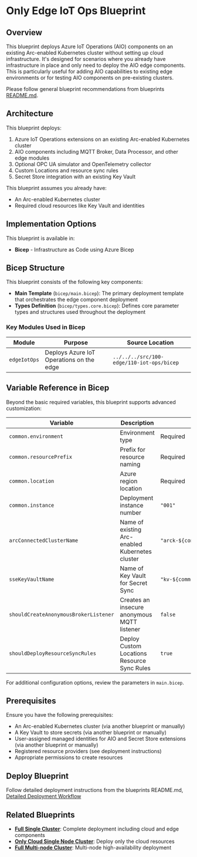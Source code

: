 # Only Edge IoT Ops Blueprint

## Overview

This blueprint deploys Azure IoT Operations (AIO) components on an existing Arc-enabled Kubernetes cluster without setting up cloud infrastructure. It's designed for scenarios where you already have infrastructure in place and only need to deploy the AIO edge components. This is particularly useful for adding AIO capabilities to existing edge environments or for testing AIO components on pre-existing clusters.

Please follow general blueprint recommendations from blueprints [README.md](../README.md).

## Architecture

This blueprint deploys:

1. Azure IoT Operations extensions on an existing Arc-enabled Kubernetes cluster
2. AIO components including MQTT Broker, Data Processor, and other edge modules
3. Optional OPC UA simulator and OpenTelemetry collector
4. Custom Locations and resource sync rules
5. Secret Store integration with an existing Key Vault

This blueprint assumes you already have:

- An Arc-enabled Kubernetes cluster
- Required cloud resources like Key Vault and identities

## Implementation Options

This blueprint is available in:

- **Bicep** - Infrastructure as Code using Azure Bicep

## Bicep Structure

This blueprint consists of the following key components:

- **Main Template** (`bicep/main.bicep`): The primary deployment template that orchestrates the edge component deployment
- **Types Definition** (`bicep/types.core.bicep`): Defines core parameter types and structures used throughout the deployment

### Key Modules Used in Bicep

| Module       | Purpose                                  | Source Location                           |
|--------------|------------------------------------------|-------------------------------------------|
| `edgeIotOps` | Deploys Azure IoT Operations on the edge | `../../../src/100-edge/110-iot-ops/bicep` |

## Variable Reference in Bicep

Beyond the basic required variables, this blueprint supports advanced customization:

| Variable                              | Description                                     | Default                                                                    | Notes                             |
|---------------------------------------|-------------------------------------------------|----------------------------------------------------------------------------|-----------------------------------|
| `common.environment`                  | Environment type                                | Required                                                                   | "dev", "test", "prod", etc.       |
| `common.resourcePrefix`               | Prefix for resource naming                      | Required                                                                   | Short unique alphanumeric string  |
| `common.location`                     | Azure region location                           | Required                                                                   | "eastus2", "westus3", etc.        |
| `common.instance`                     | Deployment instance number                      | `"001"`                                                                    | For multiple deployments          |
| `arcConnectedClusterName`             | Name of existing Arc-enabled Kubernetes cluster | `"arck-${common.resourcePrefix}-${common.environment}-${common.instance}"` | Must already exist                |
| `sseKeyVaultName`                     | Name of Key Vault for Secret Sync               | `"kv-${common.resourcePrefix}-${common.environment}-${common.instance}"`   | Must already exist                |
| `shouldCreateAnonymousBrokerListener` | Creates an insecure anonymous MQTT listener     | `false`                                                                    | Only use in dev/test environments |
| `shouldDeployResourceSyncRules`       | Deploy Custom Locations Resource Sync Rules     | `true`                                                                     |                                   |

For additional configuration options, review the parameters in `main.bicep`.

## Prerequisites

Ensure you have the following prerequisites:

- An Arc-enabled Kubernetes cluster (via another blueprint or manually)
- A Key Vault to store secrets (via another blueprint or manually)
- User-assigned managed identities for AIO and Secret Store extensions (via another blueprint or manually)
- Registered resource providers (see deployment instructions)
- Appropriate permissions to create resources

## Deploy Blueprint

Follow detailed deployment instructions from the blueprints README.md, [Detailed Deployment Workflow](../README.md#detailed-deployment-workflow)

## Related Blueprints

- **[Full Single Cluster](../full-single-node-cluster/README.md)**: Complete deployment including cloud and edge components
- **[Only Cloud Single Node Cluster](../only-cloud-single-node-cluster/README.md)**: Deploy only the cloud resources
- **[Full Multi-node Cluster](../full-multi-node-cluster/README.md)**: Multi-node high-availability deployment
